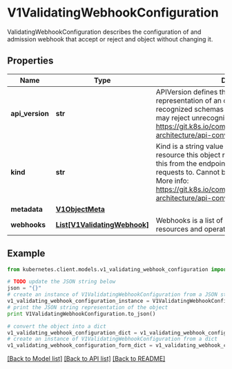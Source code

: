 # V1ValidatingWebhookConfiguration

ValidatingWebhookConfiguration describes the configuration of and admission webhook that accept or reject and object without changing it.

## Properties

Name | Type | Description | Notes
------------ | ------------- | ------------- | -------------
**api_version** | **str** | APIVersion defines the versioned schema of this representation of an object. Servers should convert recognized schemas to the latest internal value, and may reject unrecognized values. More info: https://git.k8s.io/community/contributors/devel/sig-architecture/api-conventions.md#resources | [optional] 
**kind** | **str** | Kind is a string value representing the REST resource this object represents. Servers may infer this from the endpoint the kubernetes.client submits requests to. Cannot be updated. In CamelCase. More info: https://git.k8s.io/community/contributors/devel/sig-architecture/api-conventions.md#types-kinds | [optional] 
**metadata** | [**V1ObjectMeta**](V1ObjectMeta.md) |  | [optional] 
**webhooks** | [**List[V1ValidatingWebhook]**](V1ValidatingWebhook.md) | Webhooks is a list of webhooks and the affected resources and operations. | [optional] 

## Example

```python
from kubernetes.client.models.v1_validating_webhook_configuration import V1ValidatingWebhookConfiguration

# TODO update the JSON string below
json = "{}"
# create an instance of V1ValidatingWebhookConfiguration from a JSON string
v1_validating_webhook_configuration_instance = V1ValidatingWebhookConfiguration.from_json(json)
# print the JSON string representation of the object
print V1ValidatingWebhookConfiguration.to_json()

# convert the object into a dict
v1_validating_webhook_configuration_dict = v1_validating_webhook_configuration_instance.to_dict()
# create an instance of V1ValidatingWebhookConfiguration from a dict
v1_validating_webhook_configuration_form_dict = v1_validating_webhook_configuration.from_dict(v1_validating_webhook_configuration_dict)
```
[[Back to Model list]](../README.md#documentation-for-models) [[Back to API list]](../README.md#documentation-for-api-endpoints) [[Back to README]](../README.md)


